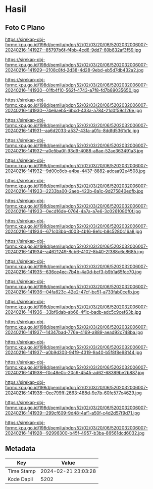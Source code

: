 # Hasil

## Foto C Plano

https://sirekap-obj-formc.kpu.go.id/198d/pemilu/pdpr/52/02/03/20/06/5202032006007-20240216-141927--85797b6f-f4bb-4cd6-9dd7-60b632af3f59.jpg

https://sirekap-obj-formc.kpu.go.id/198d/pemilu/pdpr/52/02/03/20/06/5202032006007-20240216-141929--2108c8fd-2d38-4d28-9ebd-eb5d7db432a2.jpg

https://sirekap-obj-formc.kpu.go.id/198d/pemilu/pdpr/52/02/03/20/06/5202032006007-20240216-141930--01fb4f10-562f-4743-a7f8-fd7b89035650.jpg

https://sirekap-obj-formc.kpu.go.id/198d/pemilu/pdpr/52/02/03/20/06/5202032006007-20240216-141930--74e6aeb5-6bcd-433a-a784-21d0f59c126e.jpg

https://sirekap-obj-formc.kpu.go.id/198d/pemilu/pdpr/52/02/03/20/06/5202032006007-20240216-141931--aa6d2033-a537-43fa-a01c-8ddfd5361c1c.jpg

https://sirekap-obj-formc.kpu.go.id/198d/pemilu/pdpr/52/02/03/20/06/5202032006007-20240216-141932--a0e5ba0f-93d9-4088-a8ae-52ae363491a3.jpg

https://sirekap-obj-formc.kpu.go.id/198d/pemilu/pdpr/52/02/03/20/06/5202032006007-20240216-141932--9d00c8cb-a4ba-4437-8882-adcaa92e4508.jpg

https://sirekap-obj-formc.kpu.go.id/198d/pemilu/pdpr/52/02/03/20/06/5202032006007-20240216-141933--2233ba00-2aeb-423b-8a1c-9d275840edfb.jpg

https://sirekap-obj-formc.kpu.go.id/198d/pemilu/pdpr/52/02/03/20/06/5202032006007-20240216-141933--0ecd16de-0764-4a7a-a7e6-3c0261080f0f.jpg

https://sirekap-obj-formc.kpu.go.id/198d/pemilu/pdpr/52/02/03/20/06/5202032006007-20240216-141934--671c03bb-d003-4b16-8e1c-b8c5280c16a8.jpg

https://sirekap-obj-formc.kpu.go.id/198d/pemilu/pdpr/52/02/03/20/06/5202032006007-20240216-141934--a4621249-8cb6-4102-8b40-2f388c6c8685.jpg

https://sirekap-obj-formc.kpu.go.id/198d/pemilu/pdpr/52/02/03/20/06/5202032006007-20240216-141935--636ce4ec-7b4b-4a0d-bcf3-b9b1a65fcc70.jpg

https://sirekap-obj-formc.kpu.go.id/198d/pemilu/pdpr/52/02/03/20/06/5202032006007-20240216-141936--04fa623c-42e2-47cf-be51-a733fab0cefb.jpg

https://sirekap-obj-formc.kpu.go.id/198d/pemilu/pdpr/52/02/03/20/06/5202032006007-20240216-141936--33bf6dab-ab66-4f1c-badb-adc5c9cef63b.jpg

https://sirekap-obj-formc.kpu.go.id/198d/pemilu/pdpr/52/02/03/20/06/5202032006007-20240216-141937--14347bad-776e-4169-a889-aead92c748ba.jpg

https://sirekap-obj-formc.kpu.go.id/198d/pemilu/pdpr/52/02/03/20/06/5202032006007-20240216-141937--a0b9d303-94f9-4319-9a40-b5f8f8e98144.jpg

https://sirekap-obj-formc.kpu.go.id/198d/pemilu/pdpr/52/02/03/20/06/5202032006007-20240216-141938--f0c48e0c-20c9-4545-ad62-68389be2b887.jpg

https://sirekap-obj-formc.kpu.go.id/198d/pemilu/pdpr/52/02/03/20/06/5202032006007-20240216-141938--0cc799ff-2663-488d-9e7b-60fe577c4629.jpg

https://sirekap-obj-formc.kpu.go.id/198d/pemilu/pdpr/52/02/03/20/06/5202032006007-20240216-141939--299cf609-9d48-4af1-a50f-c4d2d57f9d71.jpg

https://sirekap-obj-formc.kpu.go.id/198d/pemilu/pdpr/52/02/03/20/06/5202032006007-20240216-141928--92996300-b45f-4957-b3ba-86561dcd6032.jpg


## Metadata

| Key        | Value               |
| ---------- | ------------------- |
| Time Stamp | 2024-02-21 23:03:28 |
| Kode Dapil | 5202                |



